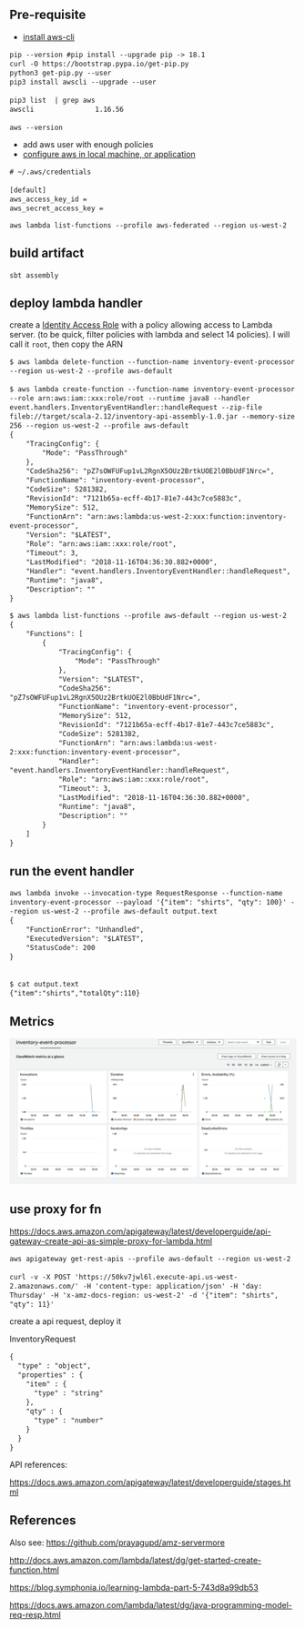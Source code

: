 Pre-requisite
--------------

- [install aws-cli](https://docs.aws.amazon.com/cli/latest/userguide/cli-install-macos.html)

```
pip --version #pip install --upgrade pip -> 18.1
curl -O https://bootstrap.pypa.io/get-pip.py
python3 get-pip.py --user
pip3 install awscli --upgrade --user

pip3 list  | grep aws
awscli               1.16.56  

aws --version
```

- add aws user with enough policies
- [configure aws in local machine, or application](https://docs.aws.amazon.com/cli/latest/userguide/cli-chap-getting-started.html)

```
# ~/.aws/credentials

[default]                                                                                                                                              
aws_access_key_id = 
aws_secret_access_key = 
```

```
aws lambda list-functions --profile aws-federated --region us-west-2
```

build artifact
----------------

```
sbt assembly
```

deploy lambda handler
----------------------

create a [Identity Access Role](https://console.aws.amazon.com/iam/home#/roles) with a policy allowing access to Lambda server.
(to be quick, filter policies with lambda and select 14 policies). I will call it `root`, then copy the ARN

```
$ aws lambda delete-function --function-name inventory-event-processor --region us-west-2 --profile aws-default

$ aws lambda create-function --function-name inventory-event-processor --role arn:aws:iam::xxx:role/root --runtime java8 --handler event.handlers.InventoryEventHandler::handleRequest --zip-file fileb://target/scala-2.12/inventory-api-assembly-1.0.jar --memory-size 256 --region us-west-2 --profile aws-default
{
    "TracingConfig": {
        "Mode": "PassThrough"
    }, 
    "CodeSha256": "pZ7sOWFUFup1vL2RgnX5OUz2BrtkUOE2l0BbUdF1Nrc=", 
    "FunctionName": "inventory-event-processor", 
    "CodeSize": 5281382, 
    "RevisionId": "7121b65a-ecff-4b17-81e7-443c7ce5883c", 
    "MemorySize": 512, 
    "FunctionArn": "arn:aws:lambda:us-west-2:xxx:function:inventory-event-processor", 
    "Version": "$LATEST", 
    "Role": "arn:aws:iam::xxx:role/root", 
    "Timeout": 3, 
    "LastModified": "2018-11-16T04:36:30.882+0000", 
    "Handler": "event.handlers.InventoryEventHandler::handleRequest", 
    "Runtime": "java8", 
    "Description": ""
}
```

```
$ aws lambda list-functions --profile aws-default --region us-west-2
{
    "Functions": [
        {
            "TracingConfig": {
                "Mode": "PassThrough"
            }, 
            "Version": "$LATEST", 
            "CodeSha256": "pZ7sOWFUFup1vL2RgnX5OUz2BrtkUOE2l0BbUdF1Nrc=", 
            "FunctionName": "inventory-event-processor", 
            "MemorySize": 512, 
            "RevisionId": "7121b65a-ecff-4b17-81e7-443c7ce5883c", 
            "CodeSize": 5281382, 
            "FunctionArn": "arn:aws:lambda:us-west-2:xxx:function:inventory-event-processor", 
            "Handler": "event.handlers.InventoryEventHandler::handleRequest", 
            "Role": "arn:aws:iam::xxx:role/root", 
            "Timeout": 3, 
            "LastModified": "2018-11-16T04:36:30.882+0000", 
            "Runtime": "java8", 
            "Description": ""
        }
    ]
}
```

run the event handler
-------------------------

```
aws lambda invoke --invocation-type RequestResponse --function-name inventory-event-processor --payload '{"item": "shirts", "qty": 100}' --region us-west-2 --profile aws-default output.text
{
    "FunctionError": "Unhandled", 
    "ExecutedVersion": "$LATEST", 
    "StatusCode": 200
}


$ cat output.text 
{"item":"shirts","totalQty":110}
```

Metrics
--------

![](metrics.png)


use proxy for fn
---

https://docs.aws.amazon.com/apigateway/latest/developerguide/api-gateway-create-api-as-simple-proxy-for-lambda.html


```
aws apigateway get-rest-apis --profile aws-default --region us-west-2

curl -v -X POST 'https://50kv7jwl6l.execute-api.us-west-2.amazonaws.com/' -H 'content-type: application/json' -H 'day: Thursday' -H 'x-amz-docs-region: us-west-2' -d '{"item": "shirts", "qty": 11}'
```


create a api request, deploy it

InventoryRequest

```
{
  "type" : "object",
  "properties" : {
    "item" : {
      "type" : "string"
    },
    "qty" : {
      "type" : "number"
    }
  }
}
```

API references:

https://docs.aws.amazon.com/apigateway/latest/developerguide/stages.html

References
-----------

Also see: https://github.com/prayagupd/amz-servermore

http://docs.aws.amazon.com/lambda/latest/dg/get-started-create-function.html

https://blog.symphonia.io/learning-lambda-part-5-743d8a99db53

https://docs.aws.amazon.com/lambda/latest/dg/java-programming-model-req-resp.html